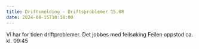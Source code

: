 ```yaml
---
title: Driftsmelding - Driftsproblemer 15.08
date: 2024-08-15T10:18:00
---
```

Vi har for tiden driftproblemer. Det jobbes med feilsøking
Feilen oppstod ca. kl. 09:45
